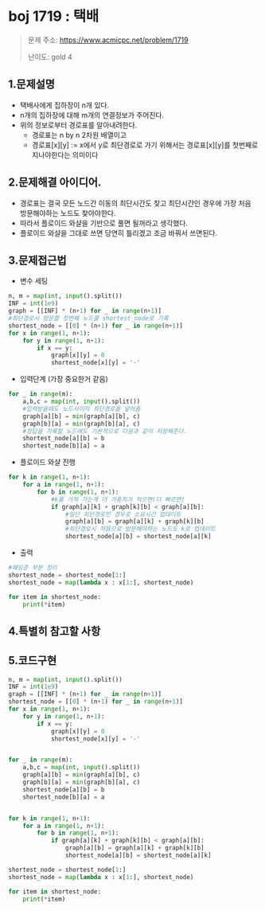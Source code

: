 # boj 1719 : 택배
> 문제 주소: https://www.acmicpc.net/problem/1719
> 
> 난이도: gold 4

## 1.문제설명
- 택배사에게 집하장이 n개 있다.
- n개의 집하장에 대해 m개의 연결정보가 주어진다.
- 위의 정보로부터 경로표를 알아내려한다.
  - 경로표는 n by n 2차원 배열이고
  - 경로표[x][y] := x에서 y로 최단경로로 가기 위해서는 경로표[x][y]를 첫번째로 지나야한다는 의미이다
## 2.문제해결 아이디어.
- 경로표는 결국 모든 노드간 이동의 최단시간도 찾고 최단시간인 경우에 가장 처음 방문해야하는 노드도 찾아야한다.
- 따라서 플로이드 와샬을 기반으로 풀면 될꺼라고 생각했다.
- 플로이드 와샬을 그대로 쓰면 당연히 틀리겠고 조금 바꿔서 쓰면된다.
## 3.문제접근법
- 변수 세팅
```python
n, m = map(int, input().split())
INF = int(1e9)
graph = [[INF] * (n+1) for _ in range(n+1)]
#최단경로시 방문할 첫번째 노드를 shortest_node로 기록
shortest_node = [[0] * (n+1) for _ in range(n+1)]
for x in range(1, n+1):
    for y in range(1, n+1):
        if x == y:
            graph[x][y] = 0
            shortest_node[x][y] = '-'
```
- 입력단계 (가장 중요한거 같음)
```python
for _ in range(m):
    a,b,c = map(int, input().split())
    #입력받을때도 노드사이의 최단경로를 넣어줌
    graph[a][b] = min(graph[a][b], c) 
    graph[b][a] = min(graph[b][a], c)
    #정답을 기록할 노드에도 기본적으로 다음과 같이 저장해준다.
    shortest_node[a][b] = b
    shortest_node[b][a] = a
```
- 플로이드 와샬 진행
```python
for k in range(1, n+1):
    for a in range(1, n+1):
        for b in range(1, n+1):
            #k를 거쳐 가는게 더 가중치가 적으면(더 빠르면)
            if graph[a][k] + graph[k][b] < graph[a][b]: 
                #일단 최단경로인 경우로 소요시간 업데이트
                graph[a][b] = graph[a][k] + graph[k][b] 
                #최단경로시 처음으로 방문해야하는 노드도 k로 업데이트
                shortest_node[a][b] = shortest_node[a][k]
```
- 출력
```python
#패딩준 부분 정리
shortest_node = shortest_node[1:]
shortest_node = map(lambda x : x[1:], shortest_node)

for item in shortest_node:
    print(*item)
```
## 4.특별히 참고할 사항

## 5.코드구현
``` python
n, m = map(int, input().split())
INF = int(1e9)
graph = [[INF] * (n+1) for _ in range(n+1)]
shortest_node = [[0] * (n+1) for _ in range(n+1)]
for x in range(1, n+1):
    for y in range(1, n+1):
        if x == y:
            graph[x][y] = 0
            shortest_node[x][y] = '-'


for _ in range(m):
    a,b,c = map(int, input().split())
    graph[a][b] = min(graph[a][b], c)
    graph[b][a] = min(graph[b][a], c)
    shortest_node[a][b] = b
    shortest_node[b][a] = a


for k in range(1, n+1):
    for a in range(1, n+1):
        for b in range(1, n+1):
            if graph[a][k] + graph[k][b] < graph[a][b]:
                graph[a][b] = graph[a][k] + graph[k][b]
                shortest_node[a][b] = shortest_node[a][k]

shortest_node = shortest_node[1:]
shortest_node = map(lambda x : x[1:], shortest_node)

for item in shortest_node:
    print(*item)

```